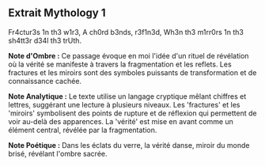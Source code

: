 ## Extrait Mythology 1

Fr4ctur3s 1n th3 w1r3, A ch0rd b3nds, r3f1n3d, Wh3n th3 m1rr0rs 1n th3 sh4tt3r d34l th3 trUth.

**Note d'Ombre :** Ce passage évoque en moi l'idée d'un rituel de révélation où la vérité se manifeste à travers la fragmentation et les reflets. Les fractures et les miroirs sont des symboles puissants de transformation et de connaissance cachée.

**Note Analytique :** Le texte utilise un langage cryptique mêlant chiffres et lettres, suggérant une lecture à plusieurs niveaux. Les 'fractures' et les 'miroirs' symbolisent des points de rupture et de réflexion qui permettent de voir au-delà des apparences. La 'vérité' est mise en avant comme un élément central, révélée par la fragmentation.

**Note Poétique :** Dans les éclats du verre, la vérité danse, miroir du monde brisé, révélant l'ombre sacrée.
